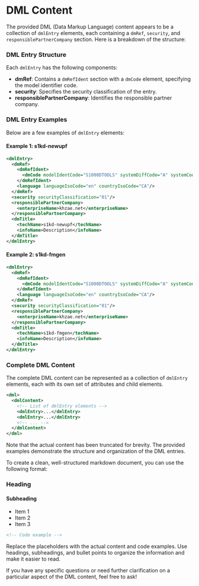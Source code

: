 DML Content
================

The provided DML (Data Markup Language) content appears to be a collection of `dmlEntry` elements, each containing a `dmRef`, `security`, and `responsiblePartnerCompany` section. Here is a breakdown of the structure:

### DML Entry Structure

Each `dmlEntry` has the following components:

* **dmRef**: Contains a `dmRefIdent` section with a `dmCode` element, specifying the model identifier code.
* **security**: Specifies the security classification of the entry.
* **responsiblePartnerCompany**: Identifies the responsible partner company.

### DML Entry Examples

Below are a few examples of `dmlEntry` elements:

#### Example 1: s1kd-newupf
```xml
<dmlEntry>
  <dmRef>
    <dmRefIdent>
      <dmCode modelIdentCode="S1000DTOOLS" systemDiffCode="A" systemCode="00" subSystemCode="0" subSubSystemCode="V" assyCode="00" disassyCode="00" disassyCodeVariant="A" infoCode="040" infoCodeVariant="A" itemLocationCode="D"/>
    </dmRefIdent>
    <language languageIsoCode="en" countryIsoCode="CA"/>
  </dmRef>
  <security securityClassification="01"/>
  <responsiblePartnerCompany>
    <enterpriseName>khzae.net</enterpriseName>
  </responsiblePartnerCompany>
  <dmTitle>
    <techName>s1kd-newupf</techName>
    <infoName>Description</infoName>
  </dmTitle>
</dmlEntry>
```

#### Example 2: s1kd-fmgen
```xml
<dmlEntry>
  <dmRef>
    <dmRefIdent>
      <dmCode modelIdentCode="S1000DTOOLS" systemDiffCode="A" systemCode="00" subSystemCode="0" subSubSystemCode="X" assyCode="00" disassyCode="00" disassyCodeVariant="A" infoCode="040" infoCodeVariant="A" itemLocationCode="D"/>
    </dmRefIdent>
    <language languageIsoCode="en" countryIsoCode="CA"/>
  </dmRef>
  <security securityClassification="01"/>
  <responsiblePartnerCompany>
    <enterpriseName>khzae.net</enterpriseName>
  </responsiblePartnerCompany>
  <dmTitle>
    <techName>s1kd-fmgen</techName>
    <infoName>Description</infoName>
  </dmTitle>
</dmlEntry>
```

### Complete DML Content

The complete DML content can be represented as a collection of `dmlEntry` elements, each with its own set of attributes and child elements.

```xml
<dml>
  <dmlContent>
    <!-- List of dmlEntry elements -->
    <dmlEntry>...</dmlEntry>
    <dmlEntry>...</dmlEntry>
    <!-- ... -->
  </dmlContent>
</dml>
```

Note that the actual content has been truncated for brevity. The provided examples demonstrate the structure and organization of the DML entries.

To create a clean, well-structured markdown document, you can use the following format:

### Heading
#### Subheading

* Item 1
* Item 2
* Item 3

```xml
<!-- Code example -->
```

Replace the placeholders with the actual content and code examples. Use headings, subheadings, and bullet points to organize the information and make it easier to read.

If you have any specific questions or need further clarification on a particular aspect of the DML content, feel free to ask!
